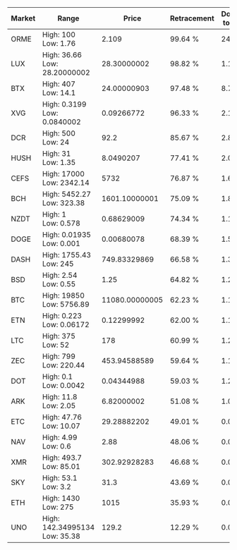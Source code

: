 | Market | Range | Price| Retracement | Doubles to 50% |
| --- | --- | --- | --- | --- |
| ORME | High: 100<br />Low: 1.76 | 2.109 | 99.64 % | 24.13 |
| LUX | High: 36.66<br />Low: 28.20000002 | 28.30000002 | 98.82 % | 1.15 |
| BTX | High: 407<br />Low: 14.1 | 24.00000903 | 97.48 % | 8.77 |
| XVG | High: 0.3199<br />Low: 0.0840002 | 0.09266772 | 96.33 % | 2.18 |
| DCR | High: 500<br />Low: 24 | 92.2 | 85.67 % | 2.84 |
| HUSH | High: 31<br />Low: 1.35 | 8.0490207 | 77.41 % | 2.01 |
| CEFS | High: 17000<br />Low: 2342.14 | 5732 | 76.87 % | 1.69 |
| BCH | High: 5452.27<br />Low: 323.38 | 1601.10000001 | 75.09 % | 1.80 |
| NZDT | High: 1<br />Low: 0.578 | 0.68629009 | 74.34 % | 1.15 |
| DOGE | High: 0.01935<br />Low: 0.001 | 0.00680078 | 68.39 % | 1.50 |
| DASH | High: 1755.43<br />Low: 245 | 749.83329869 | 66.58 % | 1.33 |
| BSD | High: 2.54<br />Low: 0.55 | 1.25 | 64.82 % | 1.24 |
| BTC | High: 19850<br />Low: 5756.89 | 11080.00000005 | 62.23 % | 1.16 |
| ETN | High: 0.223<br />Low: 0.06172 | 0.12299992 | 62.00 % | 1.16 |
| LTC | High: 375<br />Low: 52 | 178 | 60.99 % | 1.20 |
| ZEC | High: 799<br />Low: 220.44 | 453.94588589 | 59.64 % | 1.12 |
| DOT | High: 0.1<br />Low: 0.0042 | 0.04344988 | 59.03 % | 1.20 |
| ARK | High: 11.8<br />Low: 2.05 | 6.82000002 | 51.08 % | 1.02 |
| ETC | High: 47.76<br />Low: 10.07 | 29.28882202 | 49.01 % | 0.00 |
| NAV | High: 4.99<br />Low: 0.6 | 2.88 | 48.06 % | 0.00 |
| XMR | High: 493.7<br />Low: 85.01 | 302.92928283 | 46.68 % | 0.00 |
| SKY | High: 53.1<br />Low: 3.2 | 31.3 | 43.69 % | 0.00 |
| ETH | High: 1430<br />Low: 275 | 1015 | 35.93 % | 0.00 |
| UNO | High: 142.34995134<br />Low: 35.38 | 129.2 | 12.29 % | 0.00 |
